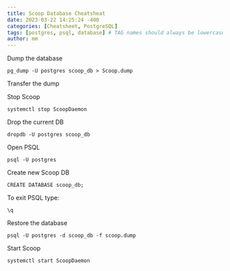 ```yaml
---
title: Scoop Database Cheatsheat
date: 2023-03-22 14:25:24 -400
categories: [Cheatsheet, PostgreSQL]
tags: [postgres, psql, database] # TAG names should always be lowercase
author: mm
---
```


Dump the database
```
pg_dump -U postgres scoop_db > Scoop.dump
```
Transfer the dump

Stop Scoop
```
systemctl stop ScoopDaemon
```

Drop the current DB
```
dropdb -U postgres scoop_db
```

Open PSQL
```
psql -U postgres
```

Create new Scoop DB
```
CREATE DATABASE scoop_db;
```
To exit PSQL type:  

`\q`

Restore the database
```
psql -U postgres -d scoop_db -f scoop.dump
```

Start Scoop
```
systemctl start ScoopDaemon
```